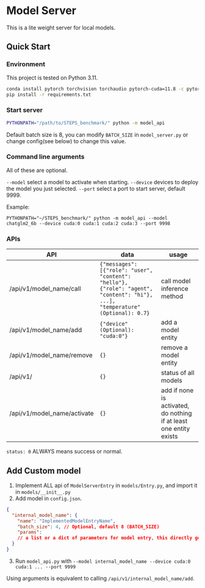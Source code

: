 # Model Server

This is a lite weight server for local models.

## Quick Start

### Environment

This project is tested on Python 3.11.

```bash
conda install pytorch torchvision torchaudio pytorch-cuda=11.8 -c pytorch -c nvidia
pip install -r requirements.txt
```

### Start server

```bash
PYTHONPATH="/path/to/STEPS_benchmark/" python -m model_api
```

Default batch size is 8, you can modify `BATCH_SIZE` in `model_server.py` or change config(see below) to change this value.

### Command line arguments

All of these are optional.

`--model` select a model to activate when starting.
`--device` devices to deploy the model you just selected.
`--port` select a port to start server, default 9999.

Example:
```
PYTHONPATH="~/STEPS_benchmark/" python -m model_api --model chatglm2_6b --device cuda:0 cuda:1 cuda:2 cuda:3 --port 9998
```

### APIs

| API                         | data                                                                                                                           | usage                                                              |
|-----------------------------|--------------------------------------------------------------------------------------------------------------------------------|--------------------------------------------------------------------|
| /api/v1/model_name/call     | `{"messages": [{"role": "user", "content": "hello"}, {"role": "agent", "content": "hi"}, ...], "temperature" (Optional): 0.7}` | call model inference method                                        |
| /api/v1/model_name/add      | `{"device" (Optional): "cuda:0"} `                                                                                             | add a model entity                                                 |
| /api/v1/model_name/remove   | `{}`                                                                                                                           | remove a model entity                                              |
| /api/v1/                    | `{}`                                                                                                                           | status of all models                                               |
| /api/v1/model_name/activate | `{}`                                                                                                                           | add if none is activated, do nothing if at least one entity exists |

`status: 0` ALWAYS means success or normal.

## Add Custom model

1. Implement ALL api of `ModelServerEntry` in `models/Entry.py`, and import it in `models/__init__.py`
2. Add model in `config.json`.

```json
{
  "internal_model_name": {
    "name": "ImplementedModelEntryName",
    "batch_size": 4, // Optional, default 8 (BATCH_SIZE)
    "params":
    // a list or a dict of parameters for model entry, this directly goes to your entry's parameter
  }
}
```

3. Run `model_api.py` with `--model internal_model_name --device cuda:0 cuda:1 ... --port 9999`

Using arguments is equivalent to calling `/api/v1/internal_model_name/add`.